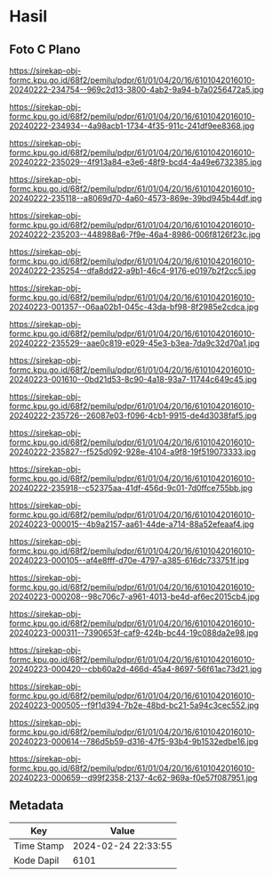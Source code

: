 # Hasil

## Foto C Plano

https://sirekap-obj-formc.kpu.go.id/68f2/pemilu/pdpr/61/01/04/20/16/6101042016010-20240222-234754--969c2d13-3800-4ab2-9a94-b7a0256472a5.jpg

https://sirekap-obj-formc.kpu.go.id/68f2/pemilu/pdpr/61/01/04/20/16/6101042016010-20240222-234934--4a98acb1-1734-4f35-911c-241df9ee8368.jpg

https://sirekap-obj-formc.kpu.go.id/68f2/pemilu/pdpr/61/01/04/20/16/6101042016010-20240222-235029--4f913a84-e3e6-48f9-bcd4-4a49e6732385.jpg

https://sirekap-obj-formc.kpu.go.id/68f2/pemilu/pdpr/61/01/04/20/16/6101042016010-20240222-235118--a8069d70-4a60-4573-869e-39bd945b44df.jpg

https://sirekap-obj-formc.kpu.go.id/68f2/pemilu/pdpr/61/01/04/20/16/6101042016010-20240222-235203--448988a6-7f9e-46a4-8986-006f8126f23c.jpg

https://sirekap-obj-formc.kpu.go.id/68f2/pemilu/pdpr/61/01/04/20/16/6101042016010-20240222-235254--dfa8dd22-a9b1-46c4-9176-e0197b2f2cc5.jpg

https://sirekap-obj-formc.kpu.go.id/68f2/pemilu/pdpr/61/01/04/20/16/6101042016010-20240223-001357--06aa02b1-045c-43da-bf98-8f2985e2cdca.jpg

https://sirekap-obj-formc.kpu.go.id/68f2/pemilu/pdpr/61/01/04/20/16/6101042016010-20240222-235529--aae0c819-e029-45e3-b3ea-7da9c32d70a1.jpg

https://sirekap-obj-formc.kpu.go.id/68f2/pemilu/pdpr/61/01/04/20/16/6101042016010-20240223-001610--0bd21d53-8c90-4a18-93a7-11744c649c45.jpg

https://sirekap-obj-formc.kpu.go.id/68f2/pemilu/pdpr/61/01/04/20/16/6101042016010-20240222-235726--26087e03-f096-4cb1-9915-de4d3038faf5.jpg

https://sirekap-obj-formc.kpu.go.id/68f2/pemilu/pdpr/61/01/04/20/16/6101042016010-20240222-235827--f525d092-928e-4104-a9f8-19f519073333.jpg

https://sirekap-obj-formc.kpu.go.id/68f2/pemilu/pdpr/61/01/04/20/16/6101042016010-20240222-235918--c52375aa-41df-456d-9c01-7d0ffce755bb.jpg

https://sirekap-obj-formc.kpu.go.id/68f2/pemilu/pdpr/61/01/04/20/16/6101042016010-20240223-000015--4b9a2157-aa61-44de-a714-88a52efeaaf4.jpg

https://sirekap-obj-formc.kpu.go.id/68f2/pemilu/pdpr/61/01/04/20/16/6101042016010-20240223-000105--af4e8fff-d70e-4797-a385-616dc733751f.jpg

https://sirekap-obj-formc.kpu.go.id/68f2/pemilu/pdpr/61/01/04/20/16/6101042016010-20240223-000208--98c706c7-a961-4013-be4d-af6ec2015cb4.jpg

https://sirekap-obj-formc.kpu.go.id/68f2/pemilu/pdpr/61/01/04/20/16/6101042016010-20240223-000311--7390653f-caf9-424b-bc44-19c088da2e98.jpg

https://sirekap-obj-formc.kpu.go.id/68f2/pemilu/pdpr/61/01/04/20/16/6101042016010-20240223-000420--cbb60a2d-466d-45a4-8697-56f61ac73d21.jpg

https://sirekap-obj-formc.kpu.go.id/68f2/pemilu/pdpr/61/01/04/20/16/6101042016010-20240223-000505--f9f1d394-7b2e-48bd-bc21-5a94c3cec552.jpg

https://sirekap-obj-formc.kpu.go.id/68f2/pemilu/pdpr/61/01/04/20/16/6101042016010-20240223-000614--786d5b59-d316-47f5-93b4-9b1532edbe16.jpg

https://sirekap-obj-formc.kpu.go.id/68f2/pemilu/pdpr/61/01/04/20/16/6101042016010-20240223-000659--d99f2358-2137-4c62-969a-f0e57f087951.jpg


## Metadata

| Key        | Value               |
| ---------- | ------------------- |
| Time Stamp | 2024-02-24 22:33:55 |
| Kode Dapil | 6101                |



